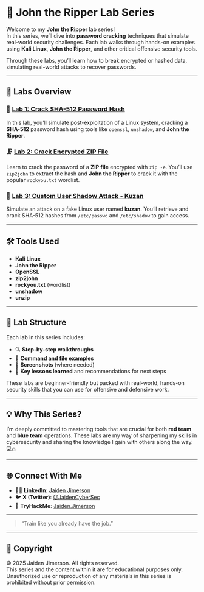 # 🧠 **John the Ripper Lab Series**

Welcome to my **John the Ripper** lab series!  
In this series, we’ll dive into **password cracking** techniques that simulate real-world security challenges. Each lab walks through hands-on examples using **Kali Linux**, **John the Ripper**, and other critical offensive security tools.

Through these labs, you’ll learn how to break encrypted or hashed data, simulating real-world attacks to recover passwords.

---

## 📂 **Labs Overview**

### 🔐 **[Lab 1: Crack SHA-512 Password Hash](./Lab1/README-lab1.md)**  
In this lab, you’ll simulate post-exploitation of a Linux system, cracking a **SHA-512** password hash using tools like `openssl`, `unshadow`, and **John the Ripper**.

### 🗜️ **[Lab 2: Crack Encrypted ZIP File](./Lab2/README.md)**  
Learn to crack the password of a **ZIP file** encrypted with `zip -e`. You’ll use `zip2john` to extract the hash and **John the Ripper** to crack it with the popular `rockyou.txt` wordlist.

### 🧪 **[Lab 3: Custom User Shadow Attack - Kuzan](./Lab3/README.md)**  
Simulate an attack on a fake Linux user named **kuzan**. You’ll retrieve and crack SHA-512 hashes from `/etc/passwd` and `/etc/shadow` to gain access.

---

## 🛠️ **Tools Used**

- **Kali Linux**
- **John the Ripper**
- **OpenSSL**
- **zip2john**
- **rockyou.txt** (wordlist)
- **unshadow**
- **unzip**

---

## 🧪 **Lab Structure**

Each lab in this series includes:
- 🔍 **Step-by-step walkthroughs**  
- 📄 **Command and file examples**  
- 📸 **Screenshots** (where needed)  
- 🧠 **Key lessons learned** and recommendations for next steps

These labs are beginner-friendly but packed with real-world, hands-on security skills that you can use for offensive and defensive work.

---

## 💡 **Why This Series?**

I’m deeply committed to mastering tools that are crucial for both **red team** and **blue team** operations. These labs are my way of sharpening my skills in cybersecurity and sharing the knowledge I gain with others along the way. 💻🔥

---

## 🌐 **Connect With Me**

- 🧑‍💻 **LinkedIn**: [Jaiden Jimerson](https://www.linkedin.com/in/jaiden-jimerson-319995140)  
- 🐦 **X (Twitter)**: [@JaidenCyberSec](https://x.com/JaidenCyberSec)  
- 🧩 **TryHackMe**: [Jaiden.Jimerson](https://tryhackme.com/p/Jaiden.Jimerson)

---

> “Train like you already have the job.”

---

## 📜 **Copyright**

© 2025 Jaiden Jimerson. All rights reserved.  
This series and the content within it are for educational purposes only. Unauthorized use or reproduction of any materials in this series is prohibited without prior permission.

